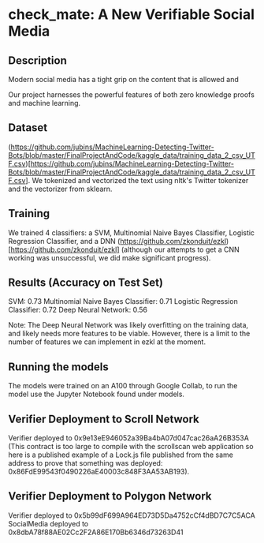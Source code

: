 # check_mate: A New Verifiable Social Media

## Description

Modern social media has a tight grip on the content that is allowed and 

Our project harnesses the powerful features of both zero knowledge proofs and machine learning. 

## Dataset
(https://github.com/jubins/MachineLearning-Detecting-Twitter-Bots/blob/master/FinalProjectAndCode/kaggle_data/training_data_2_csv_UTF.csv)[https://github.com/jubins/MachineLearning-Detecting-Twitter-Bots/blob/master/FinalProjectAndCode/kaggle_data/training_data_2_csv_UTF.csv]. We tokenized and vectorized the text using nltk's Twitter tokenizer and the vectorizer from sklearn.

## Training

We trained 4 classifiers: a SVM, Multinomial Naive Bayes Classifier, Logistic Regression Classifier, and a DNN (https://github.com/zkonduit/ezkl)[https://github.com/zkonduit/ezkl] (although our attempts to get a CNN working was unsuccessful, we did make significant progress). 

## Results (Accuracy on Test Set)
SVM: 0.73
Multinomial Naive Bayes Classifier: 0.71
Logistic Regression Classifier: 0.72
Deep Neural Network: 0.56

Note: The Deep Neural Network was likely overfitting on the training data, and likely needs more features to be viable. However, there is a limit to the number of features we can implement in ezkl at the moment.

## Running the models

The models were trained on an A100 through Google Collab, to run the model use the Jupyter Notebook found under models.

## Verifier Deployment to Scroll Network
Verifier deployed to 0x9e13eE946052a39Ba4bA07d047cac26aA26B353A
(This contract is too large to compile with the scrollscan web application so here is a published example of a Lock.js file published from the same address to prove that something was deployed: 0x86FdE99543f0490226aE40003c848F3AA53AB193).

## Verifier Deployment to Polygon Network
Verifier deployed to 0x5b99dF699A964ED73D5Da4752cCf4dBD7C7C5ACA
SocialMedia deployed to 0x8dbA78f88AE02Cc2F2A86E170Bb6346d73263D41